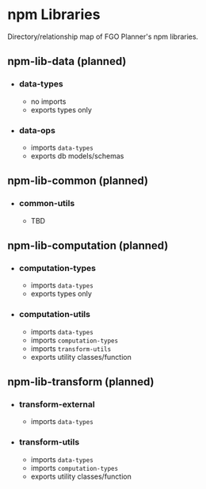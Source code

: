 # npm Libraries

Directory/relationship map of FGO Planner's npm libraries.
## npm-lib-data (planned)
* ### data-types
  * no imports
  * exports types only
* ### data-ops
  * imports `data-types`
  * exports db models/schemas
## npm-lib-common (planned)
* ### common-utils
  * TBD
## npm-lib-computation (planned)
* ### computation-types
  * imports `data-types`
  * exports types only
* ### computation-utils
  * imports `data-types`
  * imports `computation-types`
  * imports `transform-utils`
  * exports utility classes/function
## npm-lib-transform (planned)
* ### transform-external
  * imports `data-types`
* ### transform-utils
  * imports `data-types`
  * imports `computation-types`
  * exports utility classes/function
